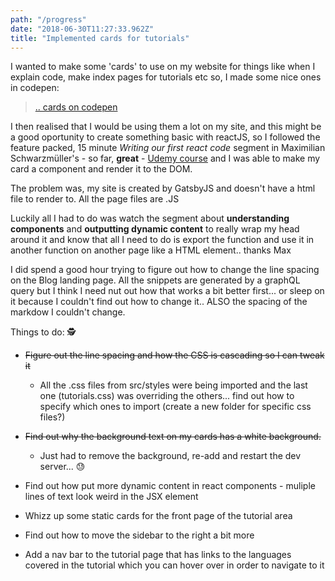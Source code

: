 ```yaml
---
path: "/progress"
date: "2018-06-30T11:27:33.962Z"
title: "Implemented cards for tutorials"
---
```

<p class="pmd">I wanted to make some 'cards' to use on my website for things like when I explain code, make index pages for tutorials etc so, I made some nice ones in codepen:</p>

> <a href="https://codepen.io/jayfiled/full/RJMLeV">.. cards on codepen</a>

I then realised that I would be using them a lot on my site, and this might be a good oportunity to create something basic with reactJS, so I followed the feature packed, 15 minute *Writing our first react code* segment in Maximilian Schwarzmüller's - so far, <strong>great</strong> -  <a href="https://www.udemy.com/react-the-complete-guide-incl-redux/">Udemy course</a> and I was able to make my card a component and render it to the DOM.

The problem was, my site is created by GatsbyJS and doesn't have a html file to render to.  All the page files are .JS

Luckily all I had to do was watch the segment about <strong>understanding components</strong> and <strong>outputting dynamic content</strong> to really wrap my head around it and know that all I need to do is export the function and use it in another function on another page like a HTML element.. thanks Max

I did spend a good hour trying to figure out how to change the line spacing on the Blog landing page.  All the snippets are generated by a graphQL query but I think I need nut out how that works a bit better first... or sleep on it because I couldn't find out how to change it.. ALSO the spacing of the markdow I couldn't change.

Things to do: &#128373;

- ~~Figure out the line spacing and how the CSS is cascading so I can tweak it~~

    - All the .css files from src/styles were being imported and the last one (tutorials.css) was overriding the others... find out how to specify which ones to import (create a new folder for specific css files?)
- ~~Find out why the background text on my cards has a white background.~~
    - Just had  to remove the background, re-add and restart the dev server... &#128531;
- Find out how put more dynamic content in react components -  muliple lines of text look weird in the JSX element
- Whizz up some static cards for the front page of the tutorial area
- Find out how to move the sidebar to the right a bit more
- Add a nav bar to the tutorial page that has links to the languages covered in the tutorial which you can hover over in order to navigate to it